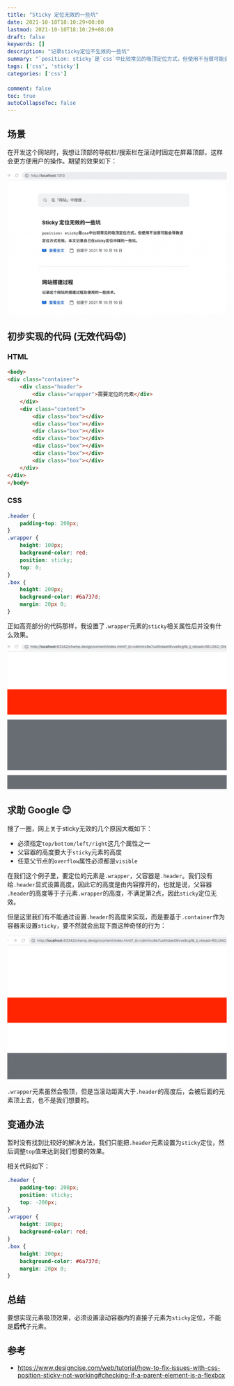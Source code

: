 ```yaml
---
title: "Sticky 定位无效的一些坑"
date: 2021-10-10T18:10:29+08:00
lastmod: 2021-10-10T18:10:29+08:00
draft: false
keywords: []
description: "记录sticky定位不生效的一些坑"
summary: "`position: sticky`是`css`中比较常见的吸顶定位方式，但使用不当很可能会导致该定位方式无效。本文记录自己在sticky定位中踩过的一些坑。"
tags: ['css', 'sticky']
categories: ['css']

comment: false
toc: true
autoCollapseToc: false
---
```



## 场景

在开发这个网站时，我想让顶部的导航栏/搜索栏在滚动时固定在屏幕顶部，这样会更方便用户的操作。期望的效果如下：

![sticky定位的效果](images/sticky-position-effect.gif)


## 初步实现的代码 (无效代码:worried:)

### HTML
```html {hl_lines=[4]}
<body>
<div class="container">
    <div class="header">
        <div class="wrapper">需要定位的元素</div>
    </div>
    <div class="content">
        <div class="box"></div>
        <div class="box"></div>
        <div class="box"></div>
        <div class="box"></div>
        <div class="box"></div>
        <div class="box"></div>
        <div class="box"></div>
    </div>
</div>
</body>
```

### CSS
```css {hl_lines=["7-8"]}
.header {
    padding-top: 200px;
}
.wrapper {
    height: 100px;
    background-color: red;
    position: sticky;
    top: 0;
}
.box {
    height: 200px;
    background-color: #6a737d;
    margin: 20px 0;
}
```

正如高亮部分的代码那样，我设置了`.wrapper`元素的`sticky`相关属性后并没有什么效果。

![not working](images/not-working.gif)


## 求助 Google :blush:

搜了一圈，网上关于sticky无效的几个原因大概如下：

- 必须指定`top/bottom/left/right`这几个属性之一
- 父容器的高度要大于`sticky`元素的高度
- 任意父节点的`overflow`属性必须都是`visible`

在我们这个例子里，要定位的元素是`.wrapper`，父容器是`.header`。我们没有给`.header`显式设置高度，因此它的高度是由内容撑开的，也就是说，父容器
`.header`的高度等于子元素`.wrapper`的高度，不满足第2点，因此`sticky`定位无效。

但是这里我们有不能通过设置`.header`的高度来实现，而是要基于`.container`作为容器来设置`sticky`，要不然就会出现下面这种奇怪的行为：

![not working](images/not-working-2.gif)

`.wrapper`元素虽然会吸顶，但是当滚动距离大于`.header`的高度后，会被后面的元素顶上去，也不是我们想要的。


## 变通办法

暂时没有找到比较好的解决方法，我们只能把`.header`元素设置为`sticky`定位，然后调整`top`值来达到我们想要的效果。

相关代码如下：
```css {hl_lines=["3-4"]}
.header {
    padding-top: 200px;
    position: sticky;
    top: -200px;
}
.wrapper {
    height: 100px;
    background-color: red;
}
.box {
    height: 200px;
    background-color: #6a737d;
    margin: 20px 0;
}
```

## 总结

要想实现元素吸顶效果，必须设置滚动容器内的直接子元素为`sticky`定位，不能是**后代**子元素。


## 参考

- https://www.designcise.com/web/tutorial/how-to-fix-issues-with-css-position-sticky-not-working#checking-if-a-parent-element-is-a-flexbox
